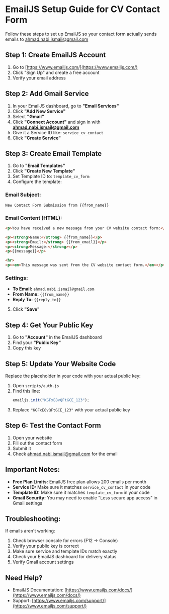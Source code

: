 # EmailJS Setup Guide for CV Contact Form

Follow these steps to set up EmailJS so your contact form actually sends emails to ahmad.nabi.ismail@gmail.com

## Step 1: Create EmailJS Account

1. Go to [https://www.emailjs.com/](https://www.emailjs.com/)
2. Click "Sign Up" and create a free account
3. Verify your email address

## Step 2: Add Gmail Service

1. In your EmailJS dashboard, go to **"Email Services"**
2. Click **"Add New Service"**
3. Select **"Gmail"**
4. Click **"Connect Account"** and sign in with **ahmad.nabi.ismail@gmail.com**
5. Give it a Service ID like: `service_cv_contact`
6. Click **"Create Service"**

## Step 3: Create Email Template

1. Go to **"Email Templates"**
2. Click **"Create New Template"**
3. Set Template ID to: `template_cv_form`
4. Configure the template:

### Email Subject:
```
New Contact Form Submission from {{from_name}}
```

### Email Content (HTML):
```html
<p>You have received a new message from your CV website contact form:</p>

<p><strong>Name:</strong> {{from_name}}</p>
<p><strong>Email:</strong> {{from_email}}</p>
<p><strong>Message:</strong></p>
<p>{{message}}</p>

<hr>
<p><em>This message was sent from the CV website contact form.</em></p>
```

### Settings:
- **To Email:** `ahmad.nabi.ismail@gmail.com`
- **From Name:** `{{from_name}}`
- **Reply To:** `{{reply_to}}`

5. Click **"Save"**

## Step 4: Get Your Public Key

1. Go to **"Account"** in the EmailJS dashboard
2. Find your **"Public Key"** 
3. Copy this key

## Step 5: Update Your Website Code

Replace the placeholder in your code with your actual public key:

1. Open `scripts/auth.js`
2. Find this line:
   ```javascript
   emailjs.init("KGFxE8vQFtGCE_123");
   ```
3. Replace `"KGFxE8vQFtGCE_123"` with your actual public key

## Step 6: Test the Contact Form

1. Open your website
2. Fill out the contact form
3. Submit it
4. Check ahmad.nabi.ismail@gmail.com for the email

## Important Notes:

- **Free Plan Limits:** EmailJS free plan allows 200 emails per month
- **Service ID:** Make sure it matches `service_cv_contact` in your code
- **Template ID:** Make sure it matches `template_cv_form` in your code
- **Gmail Security:** You may need to enable "Less secure app access" in Gmail settings

## Troubleshooting:

If emails aren't working:

1. Check browser console for errors (F12 → Console)
2. Verify your public key is correct
3. Make sure service and template IDs match exactly
4. Check your EmailJS dashboard for delivery status
5. Verify Gmail account settings

## Need Help?

- EmailJS Documentation: [https://www.emailjs.com/docs/](https://www.emailjs.com/docs/)
- Support: [https://www.emailjs.com/support/](https://www.emailjs.com/support/)